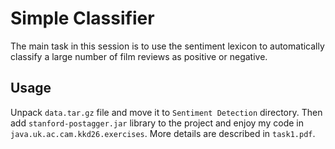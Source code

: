 # Simple Classifier

The main task in this session is to use the sentiment lexicon to automatically classify a large number of film reviews as positive or negative.

## Usage

Unpack `data.tar.gz` file and move it to `Sentiment Detection` directory. Then add `stanford-postagger.jar` library to the project and enjoy my code in `java.uk.ac.cam.kkd26.exercises`. More details are described in `task1.pdf`.
